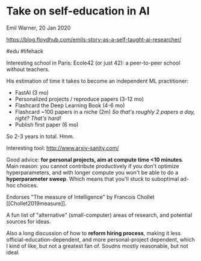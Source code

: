 # Take on self-education in AI

Emil Warner, 20 Jan 2020

https://blog.floydhub.com/emils-story-as-a-self-taught-ai-researcher/

#edu #lifehack

Interesting school in Paris: Ecole42 (or just 42): a peer-to-peer school without teachers.

His estimation of time it takes to become an independent ML practitioner: 

* FastAI (3 mo)
* Personalized projects / reproduce papers (3-12 mo)
* Flashcard the Deep Learning Book (4-6 mo)
* Flashcard ~100 papers in a niche (2m) _So that's roughly 2 papers a day, right? That's hard!_
* Publish first paper (6 mo)

So 2-3 years in total. Hmm.

Interesting tool: http://www.arxiv-sanity.com/

Good advice: **for personal projects, aim at compute time <10 minutes**. Main reason: you cannot contribute productively if you don't optimize hyperparameters, and with longer compute you won't be able to do a **hyperparameter sweep**. Which means that you'll stuck to suboptimal ad-hoc choices.

Endorses "The measure of Intelligence" by Francois Chollet [[Chollet2019measure]].

A fun list of "alternative" (small-computer) areas of research, and potential sources for ideas.

Also a long discussion of how to **reform hiring process**, making it less official-education-dependent, and more personal-project dependent, which I kind of like, but not a greatest fan of.  Soudns mostly reasonable, but not ideal.
